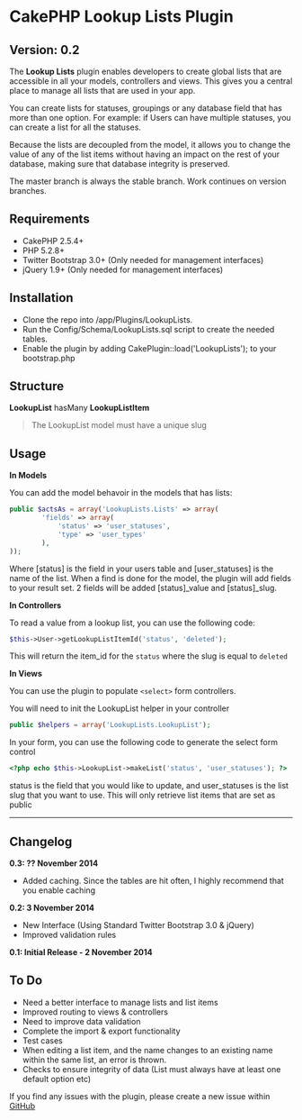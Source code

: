 CakePHP Lookup Lists Plugin
===========================

Version: 0.2
------------

The **Lookup Lists** plugin enables developers to create global lists that are accessible in all your models, controllers and views. This gives you a central place to manage all lists that are used in your app.

You can create lists for statuses, groupings or any database field that has more than one option. For example: if Users can have multiple statuses, you can create a list for all the statuses.

Because the lists are decoupled from the model, it allows you to change the value of any of the list items without having an impact on the rest of your database, making sure that database integrity is preserved.

The master branch is always the stable branch. Work continues on version branches.

Requirements
------------

* CakePHP 2.5.4+
* PHP 5.2.8+
* Twitter Bootstrap 3.0+ (Only needed for management interfaces)
* jQuery 1.9+ (Only needed for management interfaces)


Installation
------------

* Clone the repo into /app/Plugins/LookupLists.
* Run the Config/Schema/LookupLists.sql script to create the needed tables.
* Enable the plugin by adding CakePlugin::load('LookupLists'); to your bootstrap.php

Structure
-----------

**LookupList** hasMany **LookupListItem**

> The LookupList model must have a unique slug

Usage
-----

**In Models**

You can add the model behavoir in the models that has lists:

```php
public $actsAs = array('LookupLists.Lists' => array(
        'fields' => array(
            'status' => 'user_statuses',
            'type' => 'user_types'
        ),
));
```

Where [status] is the field in your users table and [user_statuses] is the name of the list. When a find is done for the model, the plugin will add fields to your result set. 2 fields will be added [status]_value and [status]_slug.

**In Controllers**

To read a value from a lookup list, you can use the following code:

```php
$this->User->getLookupListItemId('status', 'deleted');
```

This will return the item_id for the `status` where the slug is equal to `deleted`

**In Views**

You can use the plugin to populate `<select>` form controllers.

You will need to init the LookupList helper in your controller

```php
public $helpers = array('LookupLists.LookupList');
````

In your form, you can use the following code to generate the select form control

```php
<?php echo $this->LookupList->makeList('status', 'user_statuses'); ?>
```

status is the field that you would like to update, and user_statuses is the list slug that you want to use. This will only retrieve list items that are set as public


----------


Changelog
-----

**0.3: ?? November 2014**
* Added caching. Since the tables are hit often, I highly recommend that you enable caching

**0.2: 3 November 2014**
* New Interface (Using Standard Twitter Bootstrap 3.0 & jQuery)
* Improved validation rules


**0.1: Initial Release - 2 November 2014**

To Do
-----

* Need a better interface to manage lists and list items
* Improved routing to views & controllers
* Need to improve data validation
* Complete the import & export functionality
* Test cases
* When editing a list item, and the name changes to an existing name within the same list, an error is thrown.
* Checks to ensure integrity of data (List must always have at least one default option etc)


If you find any issues with the plugin, please create a new issue within [GitHub](https://github.com/jacoroux/cakephp-lookuplists-plugin/issues)